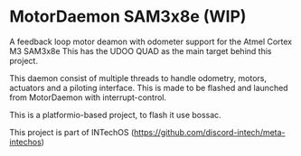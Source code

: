 # MotorDaemon SAM3x8e (WIP)
A feedback loop motor deamon with odometer support for the Atmel Cortex M3 SAM3x8e
This has the UDOO QUAD as the main target behind this project.

This daemon consist of multiple threads to handle odometry, motors, actuators and a piloting interface.
This is made to be flashed and launched from MotorDaemon with interrupt-control.

This is a platformio-based project, to flash it use bossac.

This project is part of INTechOS (https://github.com/discord-intech/meta-intechos)
